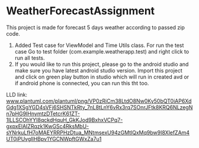 # WeatherForecastAssignment

This project is made for forecast 5 days weather according to passed zip code.

1. Added Test case for ViewModel and Time Utils class. For run the test case Go to test folder (com.example.weatherapp.test) and right click to run all tests.
2. If you would like to run this project, please go to the android studio and make sure you have latest android studio version. Import this project and click on green play button in studio which will run in created avd or if android phone is connected, you can run this tht too.

LLD link: www.plantuml.com/plantuml/png/VP0zRiCm38LtdO8Nw0Ky50bQT0iAP6XdGdg1XSgYGD4sVFj6SHSNTkRty_7nL8tLnY6vRx3rq7SOnrJFtk8KRQ6NLzegNn7pHG9IHnymtzDTetcrK61ZT-1lLLSCOhYYI8qckdHquH_GkKJod9BxhxVCPq7-gxpxElAIZRqzk1KwGSc4RksMbU-sYNrkuLfH7oMAEYRRPHzDtua_MNtmsexU94zGMtlQxMq9bw9I8XlefZAm4UT0jPUvgIlHBpv1YGCNWpftGWxZa7u1
